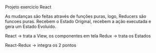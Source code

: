 Projeto exercicio React

As mudanças são feitas através de funções puras, logo, Reducers são funcoes puras.
Recebem o Estado Original, recebem a ação executada e gera um Estado Evoluido.


React -> trata a View, os componentes em tela
Redux -> trata os Estados

React-Redux -> integra os 2 pontos